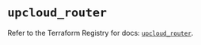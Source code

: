 # `upcloud_router`

Refer to the Terraform Registry for docs: [`upcloud_router`](https://registry.terraform.io/providers/upcloudltd/upcloud/5.30.0/docs/resources/router).
